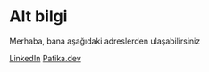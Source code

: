 # Alt bilgi
Merhaba, bana aşağıdaki adreslerden ulaşabilirsiniz


[LinkedIn](https://www.linkedin.com/in/yasaremredogru/)
[Patika.dev](https://app.patika.dev/yemredogru)